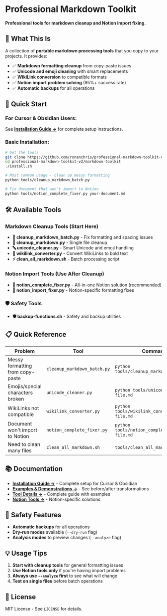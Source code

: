 # Professional Markdown Toolkit

**Professional tools for markdown cleanup and Notion import fixing.**

## 🎯 What This Is

A collection of **portable markdown processing tools** that you copy to your projects. It provides:

- ✅ **Markdown formatting cleanup** from copy-paste issues
- ✅ **Unicode and emoji cleaning** with smart replacements
- ✅ **WikiLink conversion** to compatible formats
- ✅ **Notion import problem solving** (95%+ success rate)
- ✅ **Automatic backups** for all operations

## 🚀 Quick Start

### **For Cursor & Obsidian Users:**
See **[Installation Guide →](INSTALLATION-GUIDE.md)** for complete setup instructions.

### **Basic Installation:**
```bash
# Get the tools
git clone https://github.com/ronanchris/professional-markdown-toolkit-v2.git
cd professional-markdown-toolkit-v2/markdown-toolkit
./install.sh

# Most common usage - clean up messy formatting
python tools/cleanup_markdown_batch.py

# Fix document that won't import to Notion
python tools/notion_complete_fixer.py your-document.md
```

## 🛠️ Available Tools

### **Markdown Cleanup Tools** (Start Here)

- **🧹 cleanup_markdown_batch.py** - Fix formatting and spacing issues
- **📝 cleanup_markdown.py** - Single file cleanup
- **🔤 unicode_cleaner.py** - Smart Unicode and emoji handling
- **🔗 wikilink_converter.py** - Convert WikiLinks to bold text
- **⚡ clean_all_markdown.sh** - Batch processing script

### **Notion Import Tools** (Use After Cleanup)

- **📄 notion_complete_fixer.py** - All-in-one Notion solution (recommended)
- **🎯 notion_import_fixer.py** - Notion-specific formatting fixes

### **🛡️ Safety Tools**

- **🛡️ backup-functions.sh** - Safety and backup utilities

## 📋 Quick Reference

| **Problem** | **Tool** | **Command** |
|-------------|----------|-------------|
| Messy formatting from copy-paste | `cleanup_markdown_batch.py` | `python tools/cleanup_markdown_batch.py` |
| Emojis/special characters broken | `unicode_cleaner.py` | `python tools/unicode_cleaner.py file.md` |
| WikiLinks not compatible | `wikilink_converter.py` | `python tools/wikilink_converter.py file.md` |
| Document won't import to Notion | `notion_complete_fixer.py` | `python tools/notion_complete_fixer.py file.md` |
| Need to clean many files | `clean_all_markdown.sh` | `tools/clean_all_markdown.sh` |

## 📚 Documentation

- **[Installation Guide →](INSTALLATION-GUIDE.md)** - Complete setup for Cursor & Obsidian
- **[Examples & Demonstrations →](EXAMPLES.md)** - See before/after transformations
- **[Tool Details →](markdown-toolkit/README.md)** - Complete guide with examples
- **[Notion Tools →](markdown-toolkit/tools/README-NOTION-TOOLS.md)** - Notion-specific solutions

## 🚨 Safety Features

- **Automatic backups** for all operations
- **Dry-run modes** available (`--dry-run` flag)
- **Analysis modes** to preview changes (`--analyze` flag)

## 💡 Usage Tips

1. **Start with cleanup tools** for general formatting issues
2. **Use Notion tools only** if you're having import problems
3. **Always use `--analyze` first** to see what will change
4. **Test on single files** before batch operations

## 📄 License

MIT License - See `LICENSE` for details.

